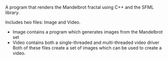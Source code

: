 A program that renders the Mandelbrot fractal using C++ and the SFML library.

Includes two files: Image and Video. 
- Image contains a program which generates images from the Mandelbrot set
- Video contains both a single-threaded and multi-threaded video driver
Both of these files create a set of images which can be used to create a video. 



